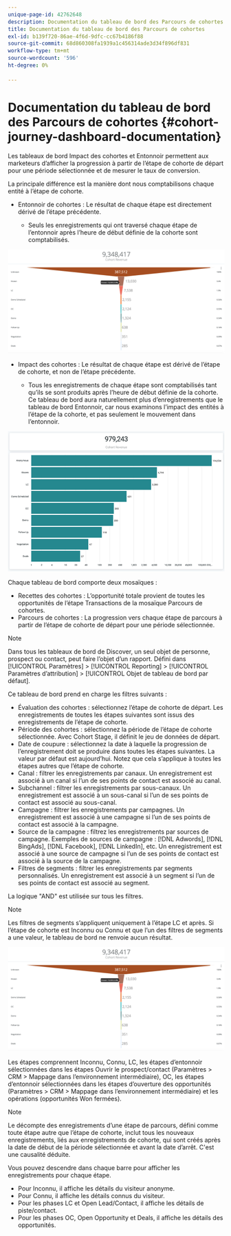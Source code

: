 ```yaml
---
unique-page-id: 42762648
description: Documentation du tableau de bord des Parcours de cohortes - [!DNL Marketo Measure] - Documentation du produit
title: Documentation du tableau de bord des Parcours de cohortes
exl-id: b139f720-86ae-4f6d-9dfc-cc67b4186f88
source-git-commit: 68d860308fa1939a1c456314ade3d34f896df831
workflow-type: tm+mt
source-wordcount: '596'
ht-degree: 0%

---
```


# Documentation du tableau de bord des Parcours de cohortes {#cohort-journey-dashboard-documentation}

Les tableaux de bord Impact des cohortes et Entonnoir permettent aux marketeurs d’afficher la progression à partir de l’étape de cohorte de départ pour une période sélectionnée et de mesurer le taux de conversion.

La principale différence est la manière dont nous comptabilisons chaque entité à l’étape de cohorte.

* Entonnoir de cohortes : Le résultat de chaque étape est directement dérivé de l’étape précédente.

   * Seuls les enregistrements qui ont traversé chaque étape de l’entonnoir après l’heure de début définie de la cohorte sont comptabilisés.

![](assets/cohort-journey-dashboard-documentation-1.png)

* Impact des cohortes : Le résultat de chaque étape est dérivé de l’étape de cohorte, et non de l’étape précédente.

   * Tous les enregistrements de chaque étape sont comptabilisés tant qu’ils se sont produits après l’heure de début définie de la cohorte. Ce tableau de bord aura naturellement plus d’enregistrements que le tableau de bord Entonnoir, car nous examinons l’impact des entités à l’étape de la cohorte, et pas seulement le mouvement dans l’entonnoir.

![](assets/cohort-journey-dashboard-documentation-2.png)

Chaque tableau de bord comporte deux mosaïques :

* Recettes des cohortes : L’opportunité totale provient de toutes les opportunités de l’étape Transactions de la mosaïque Parcours de cohortes.
* Parcours de cohortes : La progression vers chaque étape de parcours à partir de l’étape de cohorte de départ pour une période sélectionnée.

>[!NOTE]
>
>Dans tous les tableaux de bord de Discover, un seul objet de personne, prospect ou contact, peut faire l’objet d’un rapport. Défini dans [!UICONTROL Paramètres] > [!UICONTROL Reporting] > [!UICONTROL Paramètres d’attribution] > [!UICONTROL Objet de tableau de bord par défaut].

Ce tableau de bord prend en charge les filtres suivants :

* Évaluation des cohortes : sélectionnez l’étape de cohorte de départ. Les enregistrements de toutes les étapes suivantes sont issus des enregistrements de l’étape de cohorte.
* Période des cohortes : sélectionnez la période de l’étape de cohorte sélectionnée. Avec Cohort Stage, il définit le jeu de données de départ.
* Date de coupure : sélectionnez la date à laquelle la progression de l’enregistrement doit se produire dans toutes les étapes suivantes. La valeur par défaut est aujourd’hui. Notez que cela s’applique à toutes les étapes autres que l’étape de cohorte.
* Canal : filtrer les enregistrements par canaux. Un enregistrement est associé à un canal si l’un de ses points de contact est associé au canal.
* Subchannel : filtrer les enregistrements par sous-canaux. Un enregistrement est associé à un sous-canal si l’un de ses points de contact est associé au sous-canal.
* Campagne : filtrer les enregistrements par campagnes. Un enregistrement est associé à une campagne si l’un de ses points de contact est associé à la campagne.
* Source de la campagne : filtrez les enregistrements par sources de campagne. Exemples de sources de campagne : [!DNL Adwords], [!DNL BingAds], [!DNL Facebook], [!DNL LinkedIn], etc. Un enregistrement est associé à une source de campagne si l’un de ses points de contact est associé à la source de la campagne.
* Filtres de segments : filtrer les enregistrements par segments personnalisés. Un enregistrement est associé à un segment si l’un de ses points de contact est associé au segment.

La logique &quot;AND&quot; est utilisée sur tous les filtres.

>[!NOTE]
>
>Les filtres de segments s’appliquent uniquement à l’étape LC et après. Si l’étape de cohorte est Inconnu ou Connu et que l’un des filtres de segments a une valeur, le tableau de bord ne renvoie aucun résultat.

![](assets/cohort-journey-dashboard-documentation-3.png)

Les étapes comprennent Inconnu, Connu, LC, les étapes d’entonnoir sélectionnées dans les étapes Ouvrir le prospect/contact (Paramètres > CRM > Mappage dans l’environnement intermédiaire), OC, les étapes d’entonnoir sélectionnées dans les étapes d’ouverture des opportunités (Paramètres > CRM > Mappage dans l’environnement intermédiaire) et les opérations (opportunités Won fermées).

>[!NOTE]
>
>Le décompte des enregistrements d’une étape de parcours, défini comme toute étape autre que l’étape de cohorte, inclut tous les nouveaux enregistrements, liés aux enregistrements de cohorte, qui sont créés après la date de début de la période sélectionnée et avant la date d’arrêt. C&#39;est une causalité déduite.

Vous pouvez descendre dans chaque barre pour afficher les enregistrements pour chaque étape.

* Pour Inconnu, il affiche les détails du visiteur anonyme.
* Pour Connu, il affiche les détails connus du visiteur.
* Pour les phases LC et Open Lead/Contact, il affiche les détails de piste/contact.
* Pour les phases OC, Open Opportunity et Deals, il affiche les détails des opportunités.
